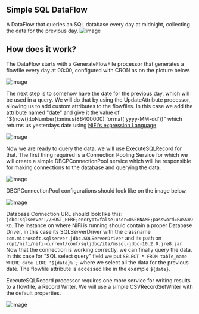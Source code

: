 ## Simple SQL DataFlow
A DataFlow that queries an SQL database every day at midnight, collecting the data for the previous day.
![image](https://user-images.githubusercontent.com/90190347/189132848-668f3b80-370a-4fd5-b9d4-8cc3d027ac45.png)

## How does it work?
The DataFlow starts with a GenerateFlowFile processor that generates a flowfile every day at 00:00, configured with CRON as on the picture below.

![image](https://user-images.githubusercontent.com/90190347/189133152-ffb26be6-27c5-4e29-a0ee-a9ffefc2fde1.png)

The next step is to somehow have the date for the previous day, which will be used in a query. We will do that by using the UpdateAttribute processor, allowing us to add custom attributes to the flowfiles. In this case we add the attribute named "date" and give it the value of "${now():toNumber():minus(86400000):format('yyyy-MM-dd')}" 
which returns us yesterdays date using [NiFi's expression Language](https://nifi.apache.org/docs/nifi-docs/html/expression-language-guide.html)

![image](https://user-images.githubusercontent.com/90190347/189134455-e07c5460-ddc8-429f-88e3-dbab77e44d3a.png)

Now we are ready to query the data, we will use ExecuteSQLRecord for that. The first thing required is a Connection Pooling Service for which we will create a simple DBCPConnectionPool service which will be responsible for making connections to the database and querying the data. 

![image](https://user-images.githubusercontent.com/90190347/189134928-848ed5cc-a742-4e67-8fea-5e2d8bef7e46.png)

DBCPConnectionPool configurations should look like on the image below.

![image](https://user-images.githubusercontent.com/90190347/189135428-46b271c2-5549-4091-96a1-a2bdad9980aa.png)

Database Connection URL should look like this: ```jdbc:sqlserver://HOST_HERE;encrypt=false;user=USERNAME;password=PASSWORD```.
The instance on where NiFi is running should contain a proper Database Driver, in this case its SQLServerDriver with the classname ```com.microsoft.sqlserver.jdbc.SQLServerDriver``` and its path on ```/opt/nifi/nifi-current/conf/sqljdbc/ita/mssql-jdbc-10.2.0.jre8.jar```
Now that the connection is working correctly, we can finally query the data. In this case for "SQL select query" field we put ```SELECT * FROM table_name
WHERE date LIKE '${date}%';``` where we select all the data for the previous date. The flowfile attribute is accessed like in the example ```${date}```.

ExecuteSQLRecord processor requires one more service for writing results to a flowfile, a Record Writer. We will use a simple CSVRecordSetWriter with the default properties. 

![image](https://user-images.githubusercontent.com/90190347/189137402-50e5e806-6bac-413f-bd43-cec2b1d1103b.png)


